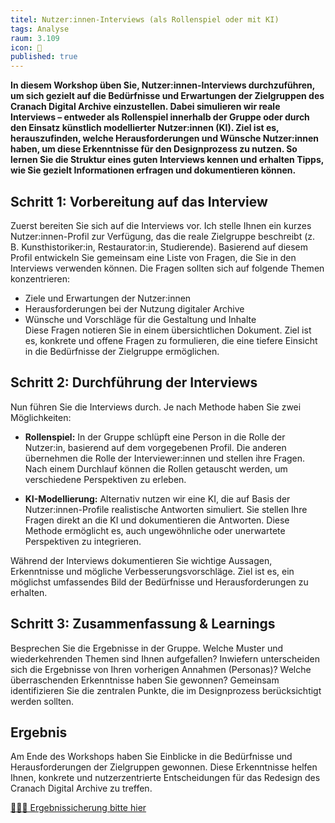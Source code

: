 ```yaml
---
titel: Nutzer:innen-Interviews (als Rollenspiel oder mit KI)
tags: Analyse
raum: 3.109
icon: 🎨
published: true
---
```



**In diesem Workshop üben Sie, Nutzer:innen-Interviews durchzuführen, um sich gezielt auf die Bedürfnisse und Erwartungen der Zielgruppen des Cranach Digital Archive einzustellen. Dabei simulieren wir reale Interviews – entweder als Rollenspiel innerhalb der Gruppe oder durch den Einsatz künstlich modellierter Nutzer:innen (KI). Ziel ist es, herauszufinden, welche Herausforderungen und Wünsche Nutzer:innen haben, um diese Erkenntnisse für den Designprozess zu nutzen. So lernen Sie die Struktur eines guten Interviews kennen und erhalten Tipps, wie Sie gezielt Informationen erfragen und dokumentieren können.**



<div class="is-medium">

## Schritt 1: Vorbereitung auf das Interview

Zuerst bereiten Sie sich auf die Interviews vor. Ich stelle Ihnen ein kurzes Nutzer:innen-Profil zur Verfügung, das die reale Zielgruppe beschreibt (z. B. Kunsthistoriker:in, Restaurator:in, Studierende). Basierend auf diesem Profil entwickeln Sie gemeinsam eine Liste von Fragen, die Sie in den Interviews verwenden können. Die Fragen sollten sich auf folgende Themen konzentrieren:  
- Ziele und Erwartungen der Nutzer:innen
- Herausforderungen bei der Nutzung digitaler Archive 
- Wünsche und Vorschläge für die Gestaltung und Inhalte  
Diese Fragen notieren Sie in einem übersichtlichen Dokument. Ziel ist es, konkrete und offene Fragen zu formulieren, die eine tiefere Einsicht in die Bedürfnisse der Zielgruppe ermöglichen.


## Schritt 2: Durchführung der Interviews
Nun führen Sie die Interviews durch. Je nach Methode haben Sie zwei Möglichkeiten:  

- **Rollenspiel:** In der Gruppe schlüpft eine Person in die Rolle der Nutzer:in, basierend auf dem vorgegebenen Profil. Die anderen übernehmen die Rolle der Interviewer:innen und stellen ihre Fragen. Nach einem Durchlauf können die Rollen getauscht werden, um verschiedene Perspektiven zu erleben.  

- **KI-Modellierung:** Alternativ nutzen wir eine KI, die auf Basis der Nutzer:innen-Profile realistische Antworten simuliert. Sie stellen Ihre Fragen direkt an die KI und dokumentieren die Antworten. Diese Methode ermöglicht es, auch ungewöhnliche oder unerwartete Perspektiven zu integrieren.  

Während der Interviews dokumentieren Sie wichtige Aussagen, Erkenntnisse und mögliche Verbesserungsvorschläge. Ziel ist es, ein möglichst umfassendes Bild der Bedürfnisse und Herausforderungen zu erhalten.

## Schritt 3: Zusammenfassung & Learnings

Besprechen Sie die Ergebnisse in der Gruppe. Welche Muster und wiederkehrenden Themen sind Ihnen aufgefallen? Inwiefern unterscheiden sich die Ergebnisse von Ihren vorherigen Annahmen (Personas)? Welche überraschenden Erkenntnisse haben Sie gewonnen? Gemeinsam identifizieren Sie die zentralen Punkte, die im Designprozess berücksichtigt werden sollten. 

## Ergebnis

Am Ende des Workshops haben Sie Einblicke in die Bedürfnisse und Herausforderungen der Zielgruppen gewonnen. Diese Erkenntnisse helfen Ihnen, konkrete und nutzerzentrierte Entscheidungen für das Redesign des Cranach Digital Archive zu treffen.

[🧑🏽‍🏫 Ergebnissicherung bitte hier](https://miro.com/app/board/uXjVN6hnIhQ=/?share_link_id=379133786535)

</div>

